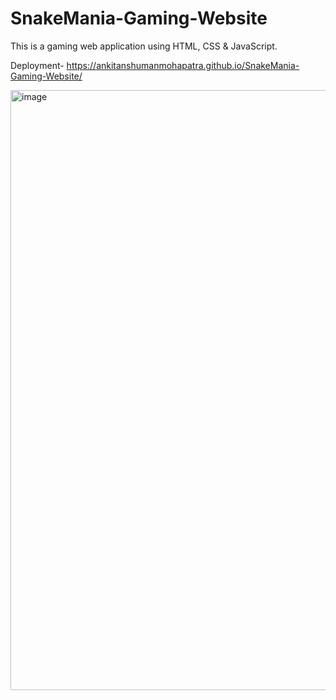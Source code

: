 # SnakeMania-Gaming-Website
This is a gaming web application using HTML, CSS &amp; JavaScript.

Deployment-
https://ankitanshumanmohapatra.github.io/SnakeMania-Gaming-Website/

<img width="960" alt="image" src="https://github.com/ankitanshumanmohapatra/SnakeMania-Gaming-Website/assets/122162103/44636086-9e14-4be6-826e-f1528c8fcc36">

